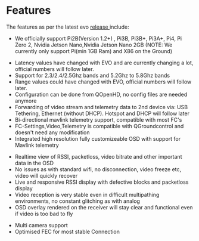# Features

The features as per the latest evo [release ](https://github.com/OpenHD/Open.HD/releases)include:

* We officially support Pi2B(Version 1.2+) , Pi3B, Pi3B+, Pi3A+, Pi4, Pi Zero 2, Nvidia Jetson Nano,Nvidia Jetson Nano 2GB  \(NOTE: We currently only support Pi(min 1GB Ram) and X86 on the Ground\)
<!-- * Maximum possible resolutions \(depending on cam used\): 1280x720p 60fps 1296x972p 42fps 1640x922p 40fps 1920x1080p 30fps
* Maximum possible video bitrate about 12Mbit -->
* Latency values have changed with EVO and are currently changing a lot, official numbers will follow later.
* Support for 2.3/2.4/2.5Ghz bands and 5.2Ghz to 5.8Ghz bands
* Range values could have changed with EVO, official numbers will follow later.
* Configuration can be done from QOpenHD, no config files are needed anymore
* Forwarding of video stream and telemetry data to 2nd device via: USB Tethering, Ethernet (without DHCP). Hotspot and DHCP will follow later
* Bi-directional mavlink telemetry support, compatible with most FC's
* FC-Settings,Video,Telemetry is compatible with QGroundcontrol and doesn't need any modification
* Integrated high resolution fully customizeable OSD with support for Mavlink telemetry
<!-- * Ground and Air-Recording  -->
* Realtime view of RSSI, packetloss, video bitrate and other important data in the OSD
* No issues as with standard wifi, no disconnection, video freeze etc, video will quickly recover
* Live and responsive RSSI display with defective blocks and packetloss display
* Video reception is very stable even in difficult multipathing environments, no constant glitching as with analog
* OSD overlay rendered on the receiver will stay clear and functional even if video is too bad to fly
<!-- * Low-latency/high update-rate RC over wifibroadcast via USB-Joystick -->
* Multi camera support
* Optimised FEC for most stable Connection


